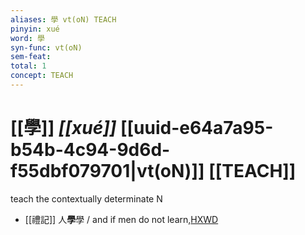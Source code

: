```yaml
---
aliases: 學 vt(oN) TEACH
pinyin: xué
word: 學
syn-func: vt(oN)
sem-feat: 
total: 1
concept: TEACH 
---
```

# [[學]] *[[xué]]*  [[uuid-e64a7a95-b54b-4c94-9d6d-f55dbf079701|vt(oN)]] [[TEACH]]
teach the contextually determinate N
 - [[禮記]] 人**學**學 / and if men do not learn,[HXWD](https://hxwd.org/textview.html?location=KR1d0052_tls_018-2a.4)